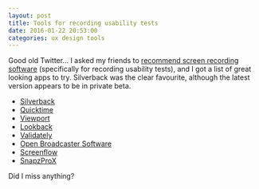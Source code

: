 ```yaml
---
layout: post
title: Tools for recording usability tests
date: 2016-01-22 20:53:00
categories: ux design tools
---
```


Good old Twitter… I asked my friends to [recommend screen recording software](https://twitter.com/benjystanton/status/690206840827834368) (specifically for recording usability tests), and I got a list of great looking apps to try. Silverback was the clear favourite, although the latest version appears to be in private beta.

<!--more-->

- [Silverback][1]
- [Quicktime][2]
- [Viewport][3]
- [Lookback][4]
- [Validately][5]
- [Open Broadcaster Software][6]
- [Screenflow][7]
- [SnapzProX][8]

[1]: https://silverbackapp.com/
[2]: https://support.apple.com/en-gb/HT201066
[3]: https://itunes.apple.com/gb/app/viewport/id953817966
[4]: https://lookback.io/
[5]: https://validately.com/
[6]: https://obsproject.com/
[7]: http://www.telestream.net/screenflow/overview.htm
[8]: http://www.ambrosiasw.com/utilities/snapzprox/

Did I miss anything?

